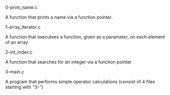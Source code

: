 0-print_name.c

A function that prints a name via a function pointer.

1-array_iterator.c

A function that executees a function, given as a parameter, on each element of an array

2-int_index.c

A function that searches for an integer via a function pointer

3-main.c

A program that performs simple operator calculations (consist of 4 files starting with "3-")
